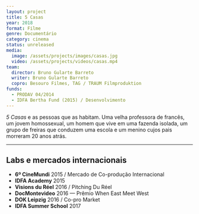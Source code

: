 ```yaml
---
layout: project
title: 5 Casas
year: 2018
format: Filme
genre: Documentário
category: cinema
status: unreleased
media:
  image: /assets/projects/images/casas.jpg
  video: /assets/projects/videos/casas.mp4
team:
  director: Bruno Gularte Barreto
  writer: Bruno Gularte Barreto
  copro: Besouro Filmes, TAG / TRAUM Filmproduktion
funds:
  - PRODAV 04/2014
  - IDFA Bertha Fund (2015) / Desenvolvimento
---
```


_5 Casas_ e as pessoas que as habitam. Uma velha professora de francês, um jovem homossexual, um homem que vive em uma fazenda isolada, um grupo de freiras que conduzem uma escola e um menino cujos pais morreram 20 anos atrás.

---
## Labs e mercados internacionais
* **6º CineMundi** 2015 / Mercado de Co-produção Internacional
* **IDFA Academy** 2015
* **Visions du Réel** 2016 / Pitching Du Réel
* **DocMontevideo** 2016 — Prêmio When East Meet West
* **DOK Leipzig** 2016 / Co-pro Market
* **IDFA Summer School** 2017
